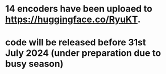 # 14 encoders have been uploaed to https://huggingface.co/RyuKT.
# 
# code will be released before 31st July 2024 (under preparation due to busy season)
